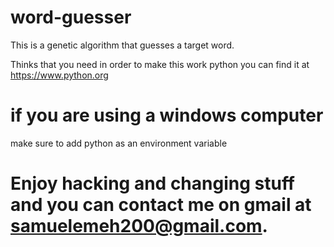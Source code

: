 # word-guesser
This is a genetic algorithm that guesses a target word.

Thinks that you need in order to make this work
python you can find it at https://www.python.org

# if you are using a windows computer 
make sure to add python as an environment variable

# Enjoy hacking and changing stuff and you can contact me on gmail at samuelemeh200@gmail.com.
